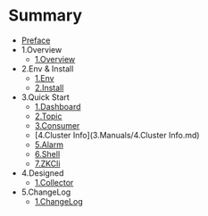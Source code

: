 # Summary

* [Preface](README.md)
* 1.Overview
   * [1.Overview](1.Overview/1.Overview.md)
* 2.Env & Install
   * [1.Env](2.Install/1.Env.md)
   * [2.Install](2.Install/2.Installing.md)
* 3.Quick Start
   * [1.Dashboard](3.Manuals/1.Dashboard.md)
   * [2.Topic](3.Manuals/2.Topic.md)
   * [3.Consumer](3.Manuals/3.Consumer.md)
   * [4.Cluster Info](3.Manuals/4.Cluster Info.md)
   * [5.Alarm](3.Manuals/5.Alarm.md)
   * [6.Shell](3.Manuals/6.Shell.md)
   * [7.ZKCli](3.Manuals/7.zkCli.md)
* 4.Designed
   * [1.Collector](4.Designed/1.Collector.md)
* 5.ChangeLog
   * [1.ChangeLog](5.ChangeLog/1.ChangeLog.md)
